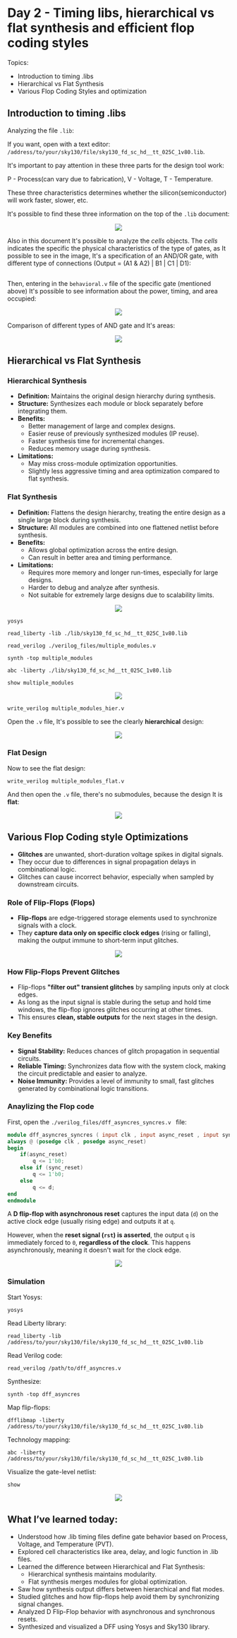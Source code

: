 # Day 2 - Timing libs, hierarchical vs flat synthesis and efficient flop coding styles
Topics:
- Introduction to timing .libs
- Hierarchical vs Flat Synthesis
- Various Flop Coding Styles and optimization

## Introduction to timing .libs

Analyzing the file `.lib`: 

If you want, open with a text editor:
`/address/to/your/sky130/file/sky130_fd_sc_hd__tt_025C_1v80.lib`.

It's important to pay attention in these three parts for the design tool work:

P - Process(can vary due to fabrication), V - Voltage, T - Temperature.

These three characteristics determines whether the silicon(semiconductor) will work faster, slower, etc.

It's possible to find these three information on the top of the `.lib` document:

<p align="center">
  <img src="https://raw.githubusercontent.com/GustavoKanaiama/RTL-Design-and-Synthesis-using-sky130/refs/heads/main/Day_2/img/day2_img1.png"
  />
</p>

Also in this document It's possible to analyze the _cells_ objects. The _cells_ indicates the specific the physical characteristics of the type of gates, as It possible to see in the image, It's a specification of an AND/OR gate, with different type of connections (Output = (A1 & A2) | B1 | C1 | D1):

<p align="center">
  <img src="https://raw.githubusercontent.com/GustavoKanaiama/RTL-Design-and-Synthesis-using-sky130/refs/heads/main/Day_2/img/day2_img2.png", width=0.8
  />
</p>

Then, entering in the `behavioral.v` file of the specific gate (mentioned above) It's possible to see information about the power, timing, and area occupied:

<p align="center">
  <img src="https://raw.githubusercontent.com/GustavoKanaiama/RTL-Design-and-Synthesis-using-sky130/refs/heads/main/Day_2/img/day2_img3.png"
  />
</p>

Comparison of different types of AND gate and It's areas:

<p align="center">
  <img src="https://raw.githubusercontent.com/GustavoKanaiama/RTL-Design-and-Synthesis-using-sky130/refs/heads/main/Day_2/img/day2_img4.png"
  />
</p>

## Hierarchical vs Flat Synthesis

### Hierarchical Synthesis

- **Definition:** Maintains the original design hierarchy during synthesis.
- **Structure:** Synthesizes each module or block separately before integrating them.
- **Benefits:**
  - Better management of large and complex designs.
  - Easier reuse of previously synthesized modules (IP reuse).
  - Faster synthesis time for incremental changes.
  - Reduces memory usage during synthesis.
- **Limitations:**
  - May miss cross-module optimization opportunities.
  - Slightly less aggressive timing and area optimization compared to flat synthesis.

### Flat Synthesis

- **Definition:** Flattens the design hierarchy, treating the entire design as a single large block during synthesis.
- **Structure:** All modules are combined into one flattened netlist before synthesis.
- **Benefits:**
  - Allows global optimization across the entire design.
  - Can result in better area and timing performance.
- **Limitations:**
  - Requires more memory and longer run-times, especially for large designs.
  - Harder to debug and analyze after synthesis.
  - Not suitable for extremely large designs due to scalability limits.

<p align="center">
  <img src="https://raw.githubusercontent.com/GustavoKanaiama/RTL-Design-and-Synthesis-using-sky130/refs/heads/main/Day_2/img/day2_img5.png"
  />
</p>



```shell
yosys

read_liberty -lib ./lib/sky130_fd_sc_hd__tt_025C_1v80.lib
```

```shell
read_verilog ./verilog_files/multiple_modules.v
```

```shell
synth -top multiple_modules
```

```shell
abc -liberty ./lib/sky130_fd_sc_hd__tt_025C_1v80.lib
```

```shell
show multiple_modules
```

<p align="center">
  <img src="https://raw.githubusercontent.com/GustavoKanaiama/RTL-Design-and-Synthesis-using-sky130/refs/heads/main/Day_2/img/day2_img6.png"
  />
</p>

```shell
write_verilog multiple_modules_hier.v
```

Open the `.v` file, It's possible to see the clearly **hierarchical** design:

<p align="center">
  <img src="https://raw.githubusercontent.com/GustavoKanaiama/RTL-Design-and-Synthesis-using-sky130/refs/heads/main/Day_2/img/day2_img7.png"
  />
</p>

### Flat Design

Now to see the flat design:

```shell
write_verilog multiple_modules_flat.v
```

And then open the `.v` file, there's no submodules, because the design It is **flat**:

<p align="center">
  <img src="https://raw.githubusercontent.com/GustavoKanaiama/RTL-Design-and-Synthesis-using-sky130/refs/heads/main/Day_2/img/day2_img8.png"
  />
</p>

## Various Flop Coding style Optimizations


- **Glitches** are unwanted, short-duration voltage spikes in digital signals.
- They occur due to differences in signal propagation delays in combinational logic.
- Glitches can cause incorrect behavior, especially when sampled by downstream circuits.

### Role of Flip-Flops (Flops)

- **Flip-flops** are edge-triggered storage elements used to synchronize signals with a clock.
- They **capture data only on specific clock edges** (rising or falling), making the output immune to short-term input glitches.

<p align="center">
  <img src="https://raw.githubusercontent.com/GustavoKanaiama/RTL-Design-and-Synthesis-using-sky130/refs/heads/main/Day_2/img/day2_img9.png"
  />
</p>

### How Flip-Flops Prevent Glitches

- Flip-flops **"filter out" transient glitches** by sampling inputs only at clock edges.
- As long as the input signal is stable during the setup and hold time windows, the flip-flop ignores glitches occurring at other times.
- This ensures **clean, stable outputs** for the next stages in the design.

### Key Benefits

- **Signal Stability:** Reduces chances of glitch propagation in sequential circuits.
- **Reliable Timing:** Synchronizes data flow with the system clock, making the circuit predictable and easier to analyze.
- **Noise Immunity:** Provides a level of immunity to small, fast glitches generated by combinational logic transitions.

### Anaylizing the Flop code

First, open the `./verilog_files/dff_asyncres_syncres.v ` file:

```verilog
module dff_asyncres_syncres ( input clk , input async_reset , input sync_reset , input d , output reg q );
always @ (posedge clk , posedge async_reset)
begin
	if(async_reset)
		q <= 1'b0;
	else if (sync_reset)
		q <= 1'b0;
	else	
		q <= d;
end
endmodule
```

A **D flip-flop with asynchronous reset** captures the input data (`d`) on the active clock edge (usually rising edge) and outputs it at `q`. 

However, when the **reset signal (`rst`) is asserted**, the output `q` is immediately forced to `0`, **regardless of the clock**. This happens asynchronously, meaning it doesn't wait for the clock edge.

<p align="center">
  <img src="https://raw.githubusercontent.com/GustavoKanaiama/RTL-Design-and-Synthesis-using-sky130/refs/heads/main/Day_2/img/day2_img10.png"
  />
</p>

### Simulation

Start Yosys:
```shell
yosys
```
Read Liberty library:
```shell
read_liberty -lib /address/to/your/sky130/file/sky130_fd_sc_hd__tt_025C_1v80.lib
```
Read Verilog code:
```shell
read_verilog /path/to/dff_asyncres.v
```
Synthesize:
```shell
synth -top dff_asyncres
```
Map flip-flops:
```shell
dfflibmap -liberty /address/to/your/sky130/file/sky130_fd_sc_hd__tt_025C_1v80.lib
```
Technology mapping:
```shell
abc -liberty /address/to/your/sky130/file/sky130_fd_sc_hd__tt_025C_1v80.lib
```
Visualize the gate-level netlist:
```shell
show
```

<p align="center">
  <img src="https://raw.githubusercontent.com/GustavoKanaiama/RTL-Design-and-Synthesis-using-sky130/refs/heads/main/Day_2/img/day2_img11.png"
  />
</p>

## What I’ve learned today:

* Understood how .lib timing files define gate behavior based on Process, Voltage, and Temperature (PVT).
* Explored cell characteristics like area, delay, and logic function in .lib files.
* Learned the difference between Hierarchical and Flat Synthesis:
    * Hierarchical synthesis maintains modularity.
    * Flat synthesis merges modules for global optimization.
* Saw how synthesis output differs between hierarchical and flat modes.
* Studied glitches and how flip-flops help avoid them by synchronizing signal changes.
* Analyzed D Flip-Flop behavior with asynchronous and synchronous resets.
* Synthesized and visualized a DFF using Yosys and Sky130 library.
